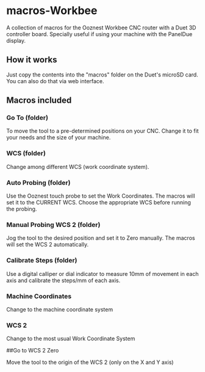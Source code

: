 # macros-Workbee

A collection of macros for the Ooznest Workbee CNC router with a Duet 3D controller board.
Specially useful if using your machine with the PanelDue display.


## How it works

Just copy the contents into the "macros" folder on the Duet's microSD card. You can also do that via web interface.

## Macros included

### Go To (folder)

To move the tool to a pre-determined positions on your CNC. Change it to fit your needs and the size of your machine.

### WCS (folder)

Change among different WCS (work coordinate system).

### Auto Probing (folder)

Use the Ooznest touch probe to set the Work Coordinates. The macros will set it to the CURRENT WCS. Choose the appropriate WCS before running the probing.

### Manual Probing WCS 2 (folder)

Jog the tool to the desired position and set it to Zero manually.
The macros will set the WCS 2 automatically.

### Calibrate Steps (folder)

Use a digital calliper or dial indicator to measure 10mm of movement in each axis and calibrate the steps/mm of each axis.

### Machine Coordinates

Change to the machine coordinate system

### WCS 2

Change to the most usual Work Coordinate System

##Go to WCS 2 Zero

Move the tool to the origin of the WCS 2 (only on the X and Y axis)
